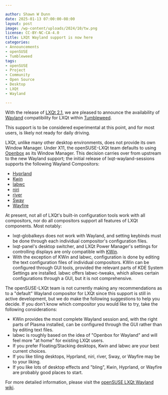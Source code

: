 ```yaml
---

author: Shawn W Dunn
date: 2025-01-13 07:00:00-08:00
layout: post
image: /wp-content/uploads/2024/10/tw.png
license: CC-BY-NC-CA-4.0
title: LXQt Wayland support is now here
categories:
- Announcements
- openSUSE
- Tumbleweed
tags:
- openSUSE
- Project
- Community
- Open Source
- Desktop
- LXQt
- Wayland

---
```


With the release of [LXQt 2.1](https://lxqt-project.org/release/2024/11/05/release-lxqt-2-1-0/), we are pleased to announce the availability of [Wayland](https://wayland.freedesktop.org/) compatibility for LXQt within [Tumbleweed](https://get.opensuse.org/tumbleweed/).

This support is to be considered experimental at this point, and for most users, is likely not ready for daily driving.

LXQt, unlike many other desktop environments, does not provide its own Window Manager. Under X11, the openSUSE-LXQt team defaults to using [Openbox](https://openbox.org/) as its Window Manager.  This decision carries over from upstream to the new Wayland support; the initial release of lxqt-wayland-sessions supports the following Wayland Compositors:

- [Hyprland](https://hyprland.org)
- [Kwin](https://invent.kde.org/plasma/kwin)
- [labwc](https://labwc.github.io)
- [niri](https://github.com/YaLTeR/niri)
- [river](https://isaacfreund.com/software/river)
- [Sway](https://swaywm.org)
- [Wayfire](https://wayfire.org)

At present, not all of LXQt's built-in configuration tools work with all compositors, nor do all compositors support all features of LXQt components.  Most notably:

- lxqt-globalkeys does not work with Wayland, and setting keybinds must be done through each individual compositor's configuration files.
- lxqt-panel's desktop switcher, and LXQt Power Manager's settings for controlling displays are only compatible with [KWin](https://userbase.kde.org/KWin).
- With the exception of KWin and labwc, configuration is done by editing the text configuration files of individual compositors. KWin can be configured through GUI tools, provided the relevant parts of KDE System Settings are installed. labwc offers labwc-tweaks, which allows certain configurations through a GUI, but it is not comprehensive.

The openSUSE-LXQt team is not currently making any recommendations as to a "default" Wayland compositor for LXQt since this support is still in active development, but we do make the following suggestions to help you decide. If you don't know which compositor you would like to try, take the following considerations:

- KWin provides the most complete Wayland session and, with the right parts of Plasma installed, can be configured through the GUI rather than by editing text files.
- labwc is roughly based on the idea of "Openbox for Wayland" and will feel more "at home" for existing LXQt users.
- If you prefer Floating/Stacking desktops, Kwin and labwc are your best current choices.
- If you like tiling desktops, Hyprland, niri, river, Sway, or Wayfire may be to your liking.
- If you like lots of desktop effects and "bling", Kwin, Hyprland, or Wayfire are probably good places to start.

For more detailed information, please visit the [openSUSE LXQt Wayland wiki](https://en.opensuse.org/openSUSE:LXQT_Wayland).

<meta name="openSUSE, Tumbleweed, Developers, sysadmin, user, Open Source, rolling release, LXQt, Wayland" content="HTML,CSS,XML,JavaScript">

